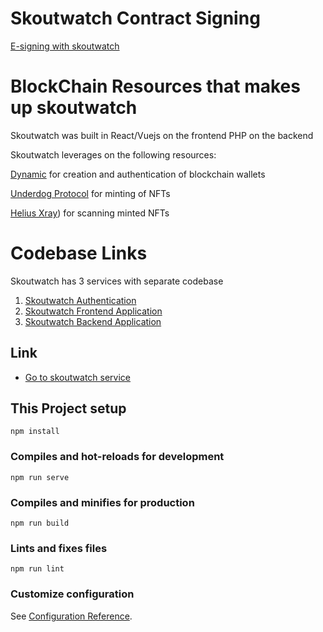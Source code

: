 # Skoutwatch Contract Signing 

[E-signing with skoutwatch](https://skoutwatch-e-signing.netlify.app/)


# BlockChain Resources that makes up skoutwatch

Skoutwatch was built in React/Vuejs on the frontend PHP on the backend

Skoutwatch leverages on the following resources:

[Dynamic](https://app.dynamic.xyz/) for creation and authentication of blockchain wallets

[Underdog Protocol](https://app.underdogprotocol.xyz/) for minting of NFTs

[Helius Xray](https://xray.helius.xyz/)) for scanning minted NFTs


# Codebase Links

Skoutwatch has 3 services with separate codebase
1.  [Skoutwatch Authentication](https://skoutwatch-e-signing.netlify.app/)
2.  [Skoutwatch Frontend Application](https://github.com/Skoutwatch/skoutwatch-e-signing)
3.  [Skoutwatch Backend Application](https://github.com/Skoutwatch/e-signing)

## Link
* [Go to skoutwatch service](https://skoutwatch-e-signing.netlify.app/)

## This Project setup

```
npm install
```

### Compiles and hot-reloads for development

```
npm run serve
```

### Compiles and minifies for production

```
npm run build
```

### Lints and fixes files

```
npm run lint
```

### Customize configuration

See [Configuration Reference](https://cli.vuejs.org/config/).

